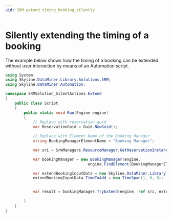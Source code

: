 ```yaml
---
uid: SRM_extend_timing_booking_silently
---
```


# Silently extending the timing of a booking

The example below shows how the timing of a booking can be extended without user interaction by means of an Automation script.<!-- RN 26212 -->

```csharp
using System;
using Skyline.DataMiner.Library.Solutions.SRM;
using Skyline.DataMiner.Automation;

namespace SRMSolution_SilentActions.Extend
{
    public class Script
    {
        public static void Run(Engine engine)
        {
            // Replace with reservation guid
            var ReservationGuid = Guid.NewGuid();

            // Replace with Element Name of the Booking Manager 
            string BookingManagerElementName = "Booking Manager";

            var sri = SrmManagers.ResourceManager.GetReservationInstance(ReservationGuid);

            var bookingManager = new BookingManager(engine,
                                    engine.FindElement(BookingManagerElementName));

            var extendBookingInputData = new Skyline.DataMiner.Library.Solutions.SRM.Model.ReservationAction.ExtendBookingInputData();
            extendBookingInputData.TimeToAdd = new TimeSpan(1, 0, 0);


            var result = bookingManager.TryExtend(engine, ref sri, extendBookingInputData);
            
        }
    }
}
```
